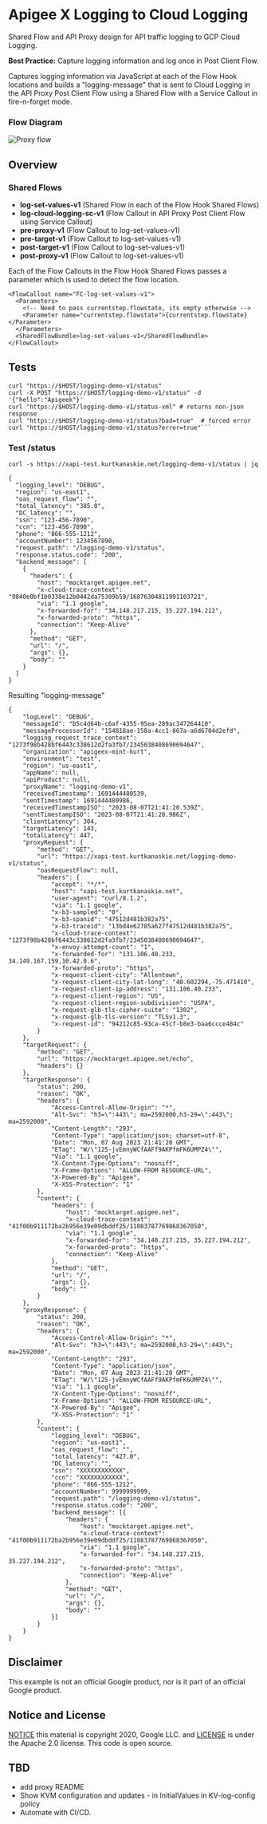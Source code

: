 # Apigee X Logging to Cloud Logging
Shared Flow and API Proxy design for API traffic logging to GCP Cloud Logging.

**Best Practice:** Capture logging information and log once in Post Client Flow.

Captures logging information via JavaScript at each of the Flow Hook locations and builds a "logging-message" that is sent to Cloud Logging in the API Proxy Post Client Flow using a Shared Flow with a Service Callout in fire-n-forget mode.

### Flow Diagram
![Proxy flow](./logging-flow.png)

## Overview
### Shared Flows
* **log-set-values-v1** (Shared Flow in each of the Flow Hook Shared Flows)
* **log-cloud-logging-sc-v1** (Flow Callout in API Proxy Post Client Flow using Service Callout)
* **pre-proxy-v1** (Flow Callout to log-set-values-v1)
* **pre-target-v1** (Flow Callout to log-set-values-v1)
* **post-target-v1** (Flow Callout to log-set-values-v1)
* **post-proxy-v1** (Flow Callout to log-set-values-v1)

Each of the Flow Callouts in the Flow Hook Shared Flows passes a parameter which is used to detect the flow location.
```
<FlowCallout name="FC-log-set-values-v1">
  <Parameters>
    <!-- Need to pass currentstep.flowstate, its empty otherwise -->
    <Parameter name="currentstep.flowstate">{currentstep.flowstate}</Parameter>
  </Parameters>
  <SharedFlowBundle>log-set-values-v1</SharedFlowBundle>
</FlowCallout>
```

## Tests
```
curl "https://$HOST/logging-demo-v1/status"
curl -X POST "https://$HOST/logging-demo-v1/status" -d '{"hello":"Apigeek"}'
curl "https://$HOST/logging-demo-v1/status-xml" # returns non-json response
curl "https://$HOST/logging-demo-v1/status?bad=true"  # forced error
curl "https://$HOST/logging-demo-v1/status?error=true"```
```

### Test /status
```
curl -s https://xapi-test.kurtkanaskie.net/logging-demo-v1/status | jq

{
  "logging_level": "DEBUG",
  "region": "us-east1",
  "oas_request_flow": "",
  "total_latency": "385.0",
  "DC_latency": "",
  "ssn": "123-456-7890",
  "ccn": "123-456-7890",
  "phone": "866-555-1212",
  "accountNumber": 1234567890,
  "request.path": "/logging-demo-v1/status",
  "response.status.code": "200",
  "backend_message": [
    {
      "headers": {
        "host": "mocktarget.apigee.net",
        "x-cloud-trace-context": "9840e0bf1b0338e12b0442da75309b59/16876304811991103721",
        "via": "1.1 google",
        "x-forwarded-for": "34.148.217.215, 35.227.194.212",
        "x-forwarded-proto": "https",
        "connection": "Keep-Alive"
      },
      "method": "GET",
      "url": "/",
      "args": {},
      "body": ""
    }
  ]
}

```

Resulting "logging-message"
```
{
	"logLevel": "DEBUG",
	"messageId": "b5c4d64b-c6af-4355-95ea-289ac347264410",
	"messageProcessorId": "154818ae-158a-4cc1-867a-a6d6704d2efd",
	"logging_request_trace_context": "1273f98b428bf6443c338612d2fa3fb7/2345038408690694647",
	"organization": "apigeex-mint-kurt",
	"environment": "test",
	"region": "us-east1",
	"appName": null,
	"apiProduct": null,
	"proxyName": "logging-demo-v1",
	"receivedTimestamp": 1691444480539,
	"sentTimestamp": 1691444480986,
	"receivedTimestampISO": "2023-08-07T21:41:20.539Z",
	"sentTimestampISO": "2023-08-07T21:41:20.986Z",
	"clientLatency": 304,
	"targetLatency": 143,
	"totalLatency": 447,
	"proxyRequest": {
		"method": "GET",
		"url": "https://xapi-test.kurtkanaskie.net/logging-demo-v1/status",
		"oasRequestFlow": null,
		"headers": {
			"accept": "*/*",
			"host": "xapi-test.kurtkanaskie.net",
			"user-agent": "curl/8.1.2",
			"via": "1.1 google",
			"x-b3-sampled": "0",
			"x-b3-spanid": "47512d481b382a75",
			"x-b3-traceid": "13bd4e62785a627f47512d481b382a75",
			"x-cloud-trace-context": "1273f98b428bf6443c338612d2fa3fb7/2345038408690694647",
			"x-envoy-attempt-count": "1",
			"x-forwarded-for": "131.106.40.233, 34.149.167.159,10.42.0.6",
			"x-forwarded-proto": "https",
			"x-request-client-city": "Allentown",
			"x-request-client-city-lat-long": "40.602294,-75.471410",
			"x-request-client-ip-address": "131.106.40.233",
			"x-request-client-region": "US",
			"x-request-client-region-subdivision": "USPA",
			"x-request-glb-tls-cipher-suite": "1302",
			"x-request-glb-tls-version": "TLSv1.3",
			"x-request-id": "94212c85-93ca-45cf-b8e3-baa6ccce484c"
		}
	},
	"targetRequest": {
		"method": "GET",
		"url": "https://mocktarget.apigee.net/echo",
		"headers": {}
	},
	"targetResponse": {
		"status": 200,
		"reason": "OK",
		"headers": {
			"Access-Control-Allow-Origin": "*",
			"Alt-Svc": "h3=\":443\"; ma=2592000,h3-29=\":443\"; ma=2592000",
			"Content-Length": "293",
			"Content-Type": "application/json; charset=utf-8",
			"Date": "Mon, 07 Aug 2023 21:41:20 GMT",
			"ETag": "W/\"125-jvEmnyWCfAAFf9AKPfmFK6UMPZ4\"",
			"Via": "1.1 google",
			"X-Content-Type-Options": "nosniff",
			"X-Frame-Options": "ALLOW-FROM RESOURCE-URL",
			"X-Powered-By": "Apigee",
			"X-XSS-Protection": "1"
		},
		"content": {
			"headers": {
				"host": "mocktarget.apigee.net",
				"x-cloud-trace-context": "41f00b911172ba2b956e39e09dbddf25/11083787769868367050",
				"via": "1.1 google",
				"x-forwarded-for": "34.148.217.215, 35.227.194.212",
				"x-forwarded-proto": "https",
				"connection": "Keep-Alive"
			},
			"method": "GET",
			"url": "/",
			"args": {},
			"body": ""
		}
	},
	"proxyResponse": {
		"status": 200,
		"reason": "OK",
		"headers": {
			"Access-Control-Allow-Origin": "*",
			"Alt-Svc": "h3=\":443\"; ma=2592000,h3-29=\":443\"; ma=2592000",
			"Content-Length": "293",
			"Content-Type": "application/json",
			"Date": "Mon, 07 Aug 2023 21:41:20 GMT",
			"ETag": "W/\"125-jvEmnyWCfAAFf9AKPfmFK6UMPZ4\"",
			"Via": "1.1 google",
			"X-Content-Type-Options": "nosniff",
			"X-Frame-Options": "ALLOW-FROM RESOURCE-URL",
			"X-Powered-By": "Apigee",
			"X-XSS-Protection": "1"
		},
		"content": {
			"logging_level": "DEBUG",
			"region": "us-east1",
			"oas_request_flow": "",
			"total_latency": "427.0",
			"DC_latency": "",
			"ssn": "XXXXXXXXXXXX",
			"ccn": "XXXXXXXXXXXX",
			"phone": "866-555-1212",
			"accountNumber": 9999999999,
			"request.path": "/logging-demo-v1/status",
			"response.status.code": "200",
			"backend_message": [{
				"headers": {
					"host": "mocktarget.apigee.net",
					"x-cloud-trace-context": "41f00b911172ba2b956e39e09dbddf25/11083787769868367050",
					"via": "1.1 google",
					"x-forwarded-for": "34.148.217.215, 35.227.194.212",
					"x-forwarded-proto": "https",
					"connection": "Keep-Alive"
				},
				"method": "GET",
				"url": "/",
				"args": {},
				"body": ""
			}]
		}
	}
}
```

## Disclaimer

This example is not an official Google product, nor is it part of an official Google product.

## Notice and License

[NOTICE](NOTICE) this material is copyright 2020, Google LLC. and [LICENSE](LICENSE) is under the Apache 2.0 license. This code is open source.

## TBD
- add proxy README
- Show KVM configuration and updates - in InitialValues in KV-log-config policy
- Automate with CI/CD.
